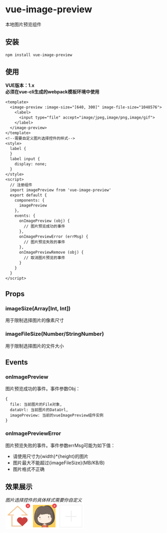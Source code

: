 # vue-image-preview
本地图片预览组件

## 安装
```
npm install vue-image-preview
```
## 使用
**VUE版本：1.x** <br>
**必须在vue-cli生成的webpack模板环境中使用**<br>
```
<template>
  <image-preview :image-size="[640, 300]" image-file-size="1048576">
    <label>
      <input type="file" accept="image/jpeg,image/png,image/gif">
    </label>
  </image-preview>
</template>
<!--需要自定义图片选择控件的样式-->
<style>
  label {
  }
  label input {
    display: none;
  }
</style>
<script>
  // 注册组件
  import imagePreview from 'vue-image-preview'
  export default {
    components: {
      imagePreview
    },
    events: {
      onImagePreview (obj) {
        // 图片预览成功的事件
      },
      onImagePreviewError (errMsg) {
        // 图片预览失败的事件
      },
      onImagePreviewRemove (obj) {
        // 取消图片预览的事件
      }
    }
  }
</script>
```
## Props
### imageSize(Array[Int, Int])
用于限制选择图片的像素尺寸

### imageFileSize(Number/StringNumber)
用于限制选择图片的文件大小

## Events
### onImagePreview
图片预览成功的事件。事件参数Obj：
```
{
  file: 当前图片的File对象,
  dataUrl: 当前图片的DataUrl,
  imagePreview: 当前的vueImagePreview组件实例
}
```
### onImagePreviewError
图片预览失败的事件。事件参数errMsg可能为如下值：<br>
* 请使用尺寸为{width}\*{height}的图片
* 图片最大不能超过{imageFileSize}(MB/KB/B)
* 图片格式不正确

## 效果展示
*图片选择控件的具体样式需要你自定义*<br>
![image](https://github.com/aweiu/vue-image-preview/blob/master/example.png)

